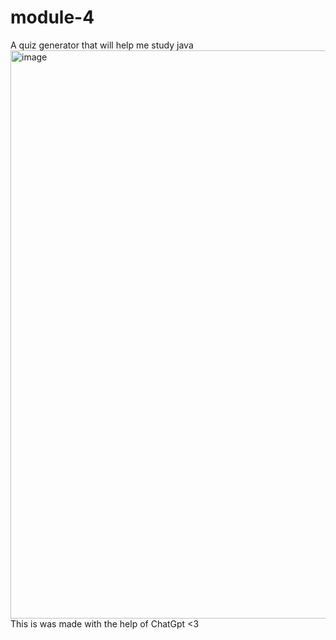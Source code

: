 # module-4
A quiz generator that will help me study java
<img width="909" alt="image" src="https://github.com/BryceGitHuba/module-4/assets/149907275/1305fdef-b9a4-4b87-92ba-d16287803de7">
This is was made with the help of ChatGpt <3
